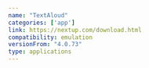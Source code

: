 ```yaml
---
name: "TextAloud"
categories: ['app']
link: https://nextup.com/download.html
compatibility: emulation
versionFrom: "4.0.73"
type: applications
---
```


